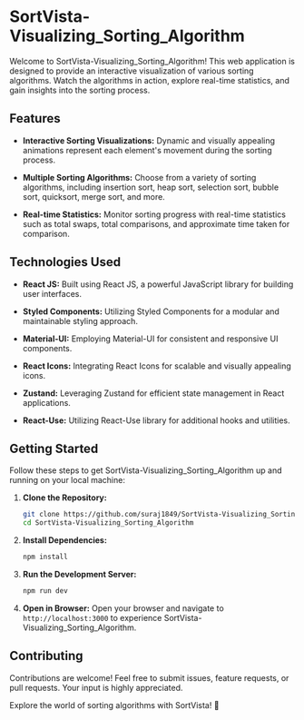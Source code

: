 
# SortVista-Visualizing_Sorting_Algorithm

Welcome to SortVista-Visualizing_Sorting_Algorithm! This web application is designed to provide an interactive visualization of various sorting algorithms. Watch the algorithms in action, explore real-time statistics, and gain insights into the sorting process.

## Features

- **Interactive Sorting Visualizations:** Dynamic and visually appealing animations represent each element's movement during the sorting process.

- **Multiple Sorting Algorithms:** Choose from a variety of sorting algorithms, including insertion sort, heap sort, selection sort, bubble sort, quicksort, merge sort, and more.

- **Real-time Statistics:** Monitor sorting progress with real-time statistics such as total swaps, total comparisons, and approximate time taken for comparison.

## Technologies Used

- **React JS:** Built using React JS, a powerful JavaScript library for building user interfaces.

- **Styled Components:** Utilizing Styled Components for a modular and maintainable styling approach.

- **Material-UI:** Employing Material-UI for consistent and responsive UI components.

- **React Icons:** Integrating React Icons for scalable and visually appealing icons.

- **Zustand:** Leveraging Zustand for efficient state management in React applications.

- **React-Use:** Utilizing React-Use library for additional hooks and utilities.

## Getting Started

Follow these steps to get SortVista-Visualizing_Sorting_Algorithm up and running on your local machine:

1. **Clone the Repository:**
   ```bash
   git clone https://github.com/suraj1849/SortVista-Visualizing_Sorting_Algorithm.git
   cd SortVista-Visualizing_Sorting_Algorithm
   ```

2. **Install Dependencies:**
   ```bash
   npm install
   ```

3. **Run the Development Server:**
   ```bash
   npm run dev
   ```

4. **Open in Browser:**
   Open your browser and navigate to `http://localhost:3000` to experience SortVista-Visualizing_Sorting_Algorithm.

## Contributing

Contributions are welcome! Feel free to submit issues, feature requests, or pull requests. Your input is highly appreciated.



Explore the world of sorting algorithms with SortVista! 🚀

